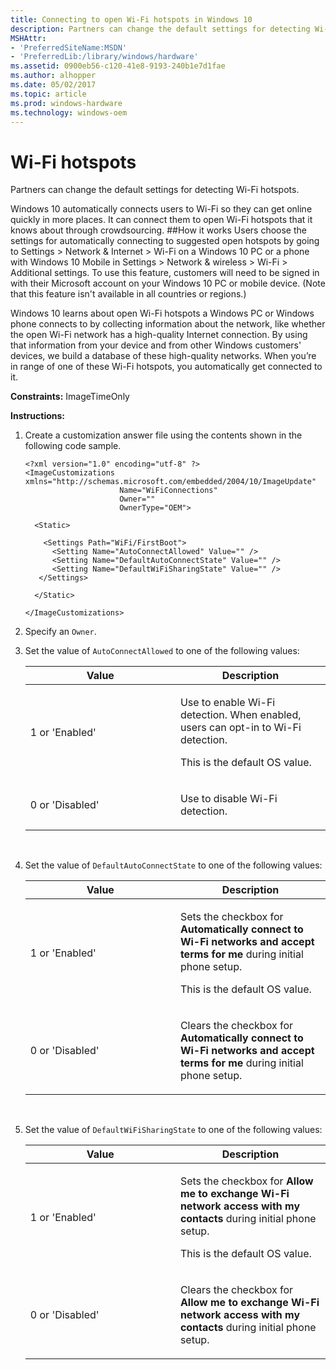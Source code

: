 ```yaml
---
title: Connecting to open Wi-Fi hotspots in Windows 10
description: Partners can change the default settings for detecting Wi-Fi hotspots.
MSHAttr:
- 'PreferredSiteName:MSDN'
- 'PreferredLib:/library/windows/hardware'
ms.assetid: 0900eb56-c120-41e8-9193-240b1e7d1fae
ms.author: alhopper
ms.date: 05/02/2017
ms.topic: article
ms.prod: windows-hardware
ms.technology: windows-oem
---
```


# Wi-Fi hotspots


Partners can change the default settings for detecting Wi-Fi hotspots.

Windows 10 automatically connects users to Wi-Fi so they can get online quickly in more places. It can connect them to open Wi-Fi hotspots that it knows about through crowdsourcing.
##How it works
Users choose the settings for automatically connecting to suggested open hotspots by going to Settings > Network & Internet > Wi-Fi on a Windows 10 PC or a phone with Windows 10 Mobile in Settings > Network & wireless > Wi-Fi > Additional settings. To use this feature, customers will need to be signed in with their Microsoft account on your Windows 10 PC or mobile device. (Note that this feature isn't available in all countries or regions.)

Windows 10 learns about open Wi-Fi hotspots a Windows PC or Windows phone connects to by collecting information about the network, like whether the open Wi-Fi network has a high-quality Internet connection. By using that information from your device and from other Windows customers' devices, we build a database of these high-quality networks. When you’re in range of one of these Wi-Fi hotspots, you automatically get connected to it.

<a href="" id="constraints---imagetimeonly"></a>**Constraints:** ImageTimeOnly  

<a href="" id="instructions-"></a>**Instructions:**  
1.  Create a customization answer file using the contents shown in the following code sample.

    ```
    <?xml version="1.0" encoding="utf-8" ?>  
    <ImageCustomizations xmlns="http://schemas.microsoft.com/embedded/2004/10/ImageUpdate"  
                         Name="WiFiConnections"  
                         Owner=""  
                         OwnerType="OEM"> 
      
      <Static>  

        <Settings Path="WiFi/FirstBoot">  
          <Setting Name="AutoConnectAllowed" Value="" />    
          <Setting Name="DefaultAutoConnectState" Value="" />  
          <Setting Name="DefaultWiFiSharingState" Value="" />  
       </Settings>  

      </Static>

    </ImageCustomizations>
    ```

2.  Specify an `Owner`.

3.  Set the value of `AutoConnectAllowed` to one of the following values:

    <table>
    <colgroup>
    <col width="50%" />
    <col width="50%" />
    </colgroup>
    <thead>
    <tr class="header">
    <th>Value</th>
    <th>Description</th>
    </tr>
    </thead>
    <tbody>
    <tr class="odd">
    <td><p>1 or 'Enabled'</p></td>
    <td><p>Use to enable Wi-Fi detection. When enabled, users can opt-in to Wi-Fi detection.</p>
    <p>This is the default OS value.</p></td>
    </tr>
    <tr class="even">
    <td><p>0 or 'Disabled'</p></td>
    <td><p>Use to disable Wi-Fi detection.</p></td>
    </tr>
    </tbody>
    </table>

     

4.  Set the value of `DefaultAutoConnectState` to one of the following values:

    <table>
    <colgroup>
    <col width="50%" />
    <col width="50%" />
    </colgroup>
    <thead>
    <tr class="header">
    <th>Value</th>
    <th>Description</th>
    </tr>
    </thead>
    <tbody>
    <tr class="odd">
    <td><p>1 or 'Enabled'</p></td>
    <td><p>Sets the checkbox for <strong>Automatically connect to Wi-Fi networks and accept terms for me</strong> during initial phone setup.</p>
    <p>This is the default OS value.</p></td>
    </tr>
    <tr class="even">
    <td><p>0 or 'Disabled'</p></td>
    <td><p>Clears the checkbox for <strong>Automatically connect to Wi-Fi networks and accept terms for me</strong> during initial phone setup.</p></td>
    </tr>
    </tbody>
    </table>

     

5.  Set the value of `DefaultWiFiSharingState` to one of the following values:

    <table>
    <colgroup>
    <col width="50%" />
    <col width="50%" />
    </colgroup>
    <thead>
    <tr class="header">
    <th>Value</th>
    <th>Description</th>
    </tr>
    </thead>
    <tbody>
    <tr class="odd">
    <td><p>1 or 'Enabled'</p></td>
    <td><p>Sets the checkbox for <strong>Allow me to exchange Wi-Fi network access with my contacts</strong> during initial phone setup.</p>
    <p>This is the default OS value.</p></td>
    </tr>
    <tr class="even">
    <td><p>0 or 'Disabled'</p></td>
    <td><p>Clears the checkbox for <strong>Allow me to exchange Wi-Fi network access with my contacts</strong> during initial phone setup.</p></td>
    </tr>
    </tbody>
    </table>


 

 






